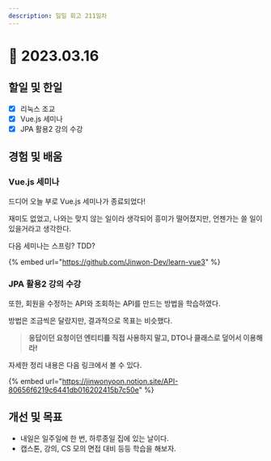 ```yaml
---
description: 일일 회고 211일차
---
```


# 🙂 2023.03.16

## 할일 및 한일&#x20;

* [x] 리눅스 조교&#x20;
* [x] Vue.js 세미나&#x20;
* [x] JPA 활용2 강의 수강&#x20;

## 경험 및 배움&#x20;

### Vue.js 세미나&#x20;

드디어 오늘 부로 Vue.js 세미나가 종료되었다!

재미도 없었고, 나와는 맞지 않는 일이라 생각되어 흥미가 떨어졌지만, 언젠가는 쓸 일이 있을거라고 생각한다.

다음 세미나는 스프링? TDD?

{% embed url="https://github.com/Jinwon-Dev/learn-vue3" %}

### JPA 활용2 강의 수강&#x20;

또한, 회원을 수정하는 API와 조회하는 API를 만드는 방법을 학습하였다.

방법은 조금씩은 달랐지만, 결과적으로 목표는 비슷했다.

> **응답이던 요청이던 엔티티를 직접 사용하지 말고, DTO나 클래스로 덮어서 이용해라!**

자세한 정리 내용은 다음 링크에서 볼 수 있다.

{% embed url="https://jinwonyoon.notion.site/API-80656f6219c6441db016202415b7c50e" %}

## 개선 및 목표&#x20;

* 내일은 일주일에 한 번, 하루종일 집에 있는 날이다.&#x20;
* 캡스톤, 강의, CS 모의 면접 대비 등등 학습을 해보자.&#x20;
